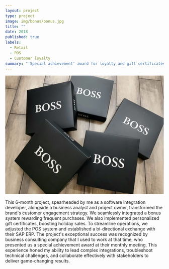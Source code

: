 ```yaml
---
layout: project
type: project
image: img/bonus/bonus.jpg
title: ""
date: 2018
published: true
labels:
  - Retail
  - POS
  - Customer loyalty
summary: "'Special achievement' award for loyalty and gift certificates integration project in a retail network."
---
```


<img class="img-fluid" src="../img/bonus/bonus.jpg">

This 6-month project, spearheaded by me as a software integration developer, alongside a business analyst and project owner, transformed the brand's customer engagement strategy. We seamlessly integrated a bonus system rewarding frequent purchases. We also implemented personalized gift certificates, boosting holiday sales. To streamline operations, we adjusted the POS system and established a bi-directional exchange with their SAP ERP. The project's exceptional success was recognized by business consulting company that I used to work at that time, who presented us a special achievement award at their monthly meeting. This experience honed my ability to lead complex integrations, troubleshoot technical challenges, and collaborate effectively with stakeholders to deliver game-changing results.
